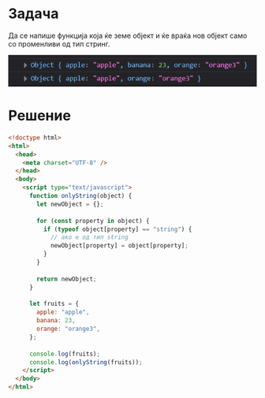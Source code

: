 # Задача

Да се напише функција која ќе земе објект и ќе враќа нов објект само со променливи од тип стринг.

![img](img/screen1.png)

# Решение

```html
<!doctype html>
<html>
  <head>
    <meta charset="UTF-8" />
  </head>
  <body>
    <script type="text/javascript">
      function onlyString(object) {
        let newObject = {};

        for (const property in object) {
          if (typeof object[property] == "string") {
            // ако е од тип string
            newObject[property] = object[property];
          }
        }

        return newObject;
      }

      let fruits = {
        apple: "apple",
        banana: 23,
        orange: "orange3",
      };

      console.log(fruits);
      console.log(onlyString(fruits));
    </script>
  </body>
</html>
```
